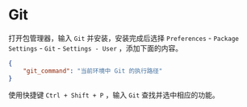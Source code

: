 # Git

打开包管理器，输入 `Git` 并安装，安装完成后选择 `Preferences` - `Package Settings` - `Git` - `Settings - User` ，添加下面的内容。

```json
{
    "git_command": "当前环境中 Git 的执行路径"
}
```

使用快捷键 `Ctrl + Shift + P` ，输入 `Git` 查找并选中相应的功能。